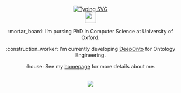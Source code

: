 <!-- <h1> Hi, there ! <img src = "https://raw.githubusercontent.com/MartinHeinz/MartinHeinz/master/wave.gif" width = 30px> </h1> -->

<!-- <p>
  <a href="https://github.com/DenverCoder1/readme-typing-svg"><img src="https://readme-typing-svg.herokuapp.com?&font=IBM+Plex+Sans&color=abcdef&size=20&lines=My+name+is+Yuan+He+(何源)!;I'm+a+PhD+Student+in+CS+@+Oxford" /></a>
</p> -->

<p align="center">
<a href="https://github.com/Lawhy">
    <img src="https://readme-typing-svg.demolab.com?font=IBM+Plex+Sans&color=abcdef&size=20&duration=2000&pause=100&multiline=true&width=500&height=80&lines=Yuan+He+(何源);PhD+Student+%7C+Computer+Science+%7C+@Oxford" alt="Typing SVG" />
</a>
<br/>

<img src = "https://raw.githubusercontent.com/MartinHeinz/MartinHeinz/master/wave.gif" width = 30px>
  
<p align="center"> :mortar_board: I’m pursing PhD in Computer Science at University of Oxford. </p>
<p align="center"> :construction_worker: I'm currently developing <a href="https://github.com/KRR-Oxford/DeepOnto">DeepOnto</a> for Ontology Engineering. </p>
<p align="center"> :house: See my <a href="https://www.yuanhe.wiki/">homepage</a> for more details about me.</p>

</br>

<div align="center">
<img align="center" src="https://github-readme-stats-one-bice.vercel.app/api?username=Lawhy&show_icons=true&include_all_commits=true&count_private=true&role=OWNER,ORGANIZATION_MEMBER,COLLABORATOR" />
</div>


<!-- [![trophy](https://github-profile-trophy.vercel.app/?username=Lawhy)](https://github.com/Lawhy/github-profile-trophy) -->


